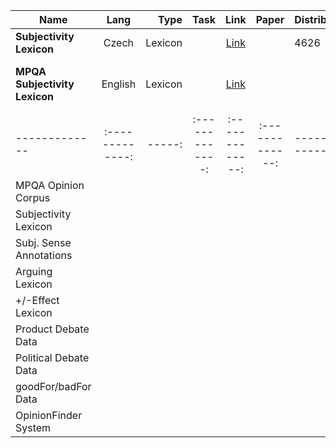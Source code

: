 
| Name          | Lang     | Type  |	Task		      | Link		      |	Paper	        | Distribution| License|
| ------------- |:-------------:| -----:|:-------------:|:-------------:|:-------------:|-------------|-----: |
|  **Subjectivity Lexicon**     |Czech  |Lexicon    |               |   [Link](https://lindat.mff.cuni.cz/repository/xmlui/handle/11858/00-097C-0000-0022-FF60-B)         |               |    4626 
**MPQA Subjectivity Lexicon**        |  English     |Lexicon|  |[Link](http://mpqa.cs.pitt.edu/lexicons/subj_lexicon/)| ||[GNU General Public License](http://www.gnu.org/licenses/gpl.html)|
| ------------- |:-------------:| -----:|:-------------:|:-------------:|:-------------:|-------------|-----: |
|    MPQA Opinion Corpus||||||
|    Subjectivity Lexicon||||||
|    Subj. Sense Annotations||||||
|    Arguing Lexicon||||||
|    +/-Effect Lexicon||||||
|    Product Debate Data||||||
|    Political Debate Data||||||
|    goodFor/badFor Data||||||
|    OpinionFinder System||||||
<!--stackedit_data:
eyJoaXN0b3J5IjpbLTIwNTU0NDU0OTRdfQ==
-->